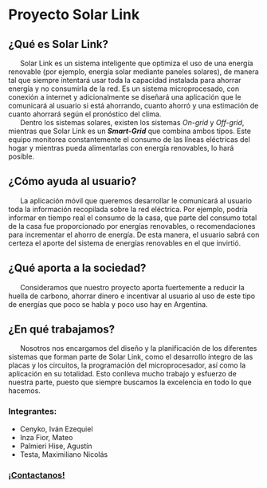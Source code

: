 # Proyecto Solar Link
## ¿Qué es Solar Link?
&nbsp;&nbsp;&nbsp;&nbsp;&nbsp;&nbsp;Solar Link es un sistema inteligente que optimiza el uso de una energía renovable (por ejemplo, energía solar mediante paneles solares), de manera tal que siempre intentará usar toda la capacidad instalada para ahorrar energía y no consumirla de la red. Es un sistema microprocesado, con conexión a internet y adicionalmente se diseñará una aplicación que  le comunicará al usuario si está ahorrando, cuanto ahorró y una estimación de cuanto ahorrará según el pronóstico del clima.<br>
&nbsp;&nbsp;&nbsp;&nbsp;&nbsp;&nbsp;Dentro los sistemas solares, existen los sistemas *On-grid* y *Off-grid*, mientras que Solar Link es un ***Smart-Grid*** que combina ambos tipos. Este equipo monitorea constantemente el consumo de las líneas eléctricas del hogar y mientras pueda alimentarlas con energía renovables, lo hará posible.<br>
## ¿Cómo ayuda al usuario?
&nbsp;&nbsp;&nbsp;&nbsp;&nbsp;&nbsp;La aplicación móvil que queremos desarrollar le comunicará al usuario toda la información recopilada sobre la red eléctrica. Por ejemplo, podría informar en tiempo real el consumo de la casa, que parte del consumo total de la casa fue proporcionado por energías renovables, o recomendaciones para incrementar el ahorro de energía. De esta manera, el usuario sabrá con certeza el aporte del sistema de energías renovables en el que invirtió.<br>
## ¿Qué aporta a la sociedad?
&nbsp;&nbsp;&nbsp;&nbsp;&nbsp;&nbsp;Consideramos que nuestro proyecto aporta fuertemente a reducir la huella de carbono, ahorrar dinero e incentivar al usuario al uso de este tipo de energías que poco se habla y poco uso hay en Argentina.<br>
## ¿En qué trabajamos?
&nbsp;&nbsp;&nbsp;&nbsp;&nbsp;&nbsp;Nosotros nos encargamos del diseño y la planificación de los diferentes sistemas que forman parte de Solar Link, como el desarrollo íntegro de las placas y los circuitos, la programación del microprocesador, así como la aplicación en su totalidad. Esto conlleva mucho trabajo y esfuerzo de nuestra parte, puesto que siempre buscamos la excelencia en todo lo que hacemos.<br>

### Integrantes:
- Cenyko, Iván Ezequiel
- Inza Fior, Mateo
- Palmieri Hise, Agustín
- Testa, Maximiliano Nicolás

### <a href="https://www.linktr.ee/solarlink.ar" target="_blank">¡Contactanos!</a>
